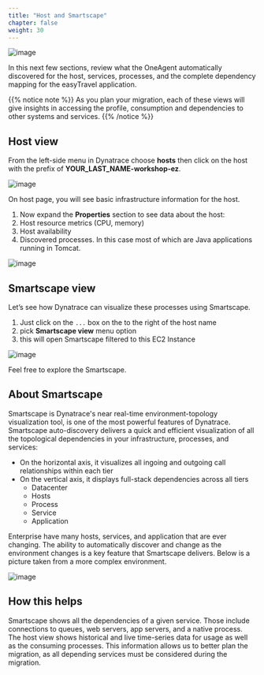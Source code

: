 ```yaml
---
title: "Host and Smartscape"
chapter: false
weight: 30
---
```


![image](/images/florian.png)

In this next few sections, review what the OneAgent automatically discovered for the host, services, processes, and the complete dependency mapping for the easyTravel application.  

{{% notice note %}}
As you plan your migration, each of these views will give insights in accessing the profile, consumption and dependencies to other systems and services.
{{% /notice %}}

## Host view

From the left-side menu in Dynatrace choose **hosts** then click on the host with the prefix of **YOUR_LAST_NAME-workshop-ez**.

![image](/images/dt-host-list.png)

On host page, you will see basic infrastructure information for the host.

1. Now expand the **Properties** section to see data about the host:
1. Host resource metrics (CPU, memory)
1. Host availability
1. Discovered processes. In this case most of which are Java applications running in Tomcat.

![image](/images/host-view.png)

## Smartscape view

Let’s see how Dynatrace can visualize these processes using Smartscape.

1. Just click on the `...` box on the to the right of the host name
1. pick **Smartscape view** menu option
1. this will open Smartscape filtered to this EC2 Instance

![image](/images/host-smartscape.png)

Feel free to explore the Smartscape.

## About Smartscape

Smartscape is Dynatrace's near real-time environment-topology visualization tool, is one of the most powerful features of Dynatrace. Smartscape auto-discovery delivers a quick and efficient visualization of all the topological dependencies in your infrastructure, processes, and services:

* On the horizontal axis, it visualizes all ingoing and outgoing call relationships within each tier
* On the vertical axis, it displays full-stack dependencies across all tiers
    * Datacenter
    * Hosts
    * Process
    * Service
    * Application

Enterprise have many hosts, services, and application that are ever changing. The ability to automatically discover and change as the environment changes is a key feature that Smartscape delivers.  Below is a picture taken from a more complex environment.

![image](/images/dt-smartscape.png)

## How this helps

Smartscape shows all the dependencies of a given service. Those include connections to queues, web servers, app servers, and a native process. The host view shows historical and live time-series data for usage as well as the consuming processes. This information allows us to better plan the migration, as all depending services must be considered during the migration.